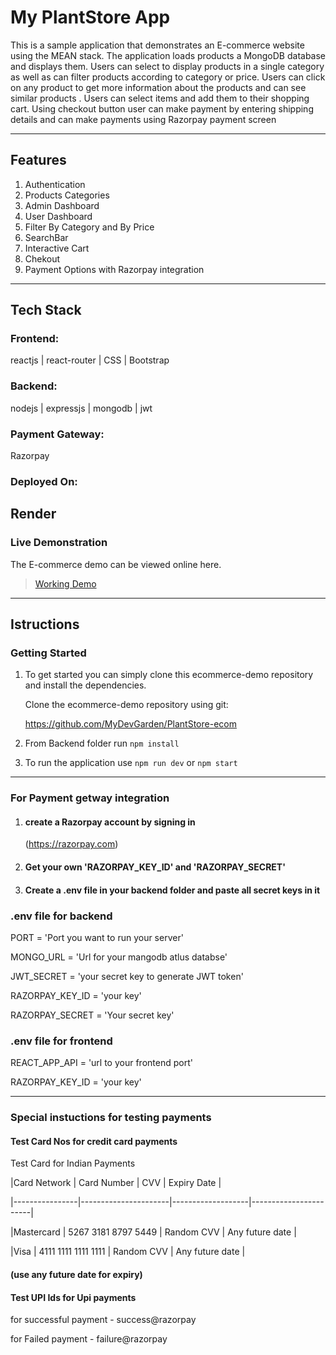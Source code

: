 # My PlantStore App
This is a sample application that demonstrates an E-commerce website using the MEAN stack. The application loads products a MongoDB database and displays them. Users can select to display products in a single category as well as can filter products according to category or price. Users can click on any product to get more information about the products and can see similar products . Users can select items and add them to their shopping cart. Using checkout button user can make payment by entering shipping details and can make payments using Razorpay payment screen 

---
## Features

1. Authentication 
2. Products Categories
3. Admin Dashboard
4. User Dashboard
5. Filter By Category and By Price
6. SearchBar
7. Interactive Cart
8. Chekout
9. Payment Options with Razorpay integration
---

## Tech Stack
### Frontend:

reactjs | react-router |  CSS | Bootstrap 

### Backend:

nodejs | expressjs | mongodb | jwt 

### Payment Gateway:

Razorpay

### Deployed On:

Render
---

### Live Demonstration
The E-commerce demo can be viewed online here.
>[Working Demo](https://ecommerce-plantstore.onrender.com)
---

## Istructions

### Getting Started 
1. To get started you can simply clone this ecommerce-demo repository and install the dependencies.

    Clone the ecommerce-demo repository using git:

    https://github.com/MyDevGarden/PlantStore-ecom

2. From Backend folder run ``npm install``
3. To run the application use ``npm run dev`` or ``npm start``

___

### For Payment getway integration 
1. #### create a Razorpay account by signing in
    (https://razorpay.com)

2. #### Get your own  'RAZORPAY_KEY_ID' and 'RAZORPAY_SECRET'
3. #### Create a .env file in your backend folder and paste all secret keys in it

### .env file for backend

PORT = 'Port you want to run your server'

MONGO_URL = 'Url for your mangodb atlus databse'

JWT_SECRET = 'your secret key to generate JWT token'

RAZORPAY_KEY_ID = 'your key'

RAZORPAY_SECRET = 'Your secret key'

### .env file for frontend

REACT_APP_API = 'url to your frontend port'

RAZORPAY_KEY_ID = 'your key'
___
### Special instuctions for testing payments
#### Test Card Nos for credit card payments
Test Card for Indian Payments

|Card Network	 |   Card Number     	|        CVV     	|    Expiry Date        |

|----------------|----------------------|-------------------|-----------------------|

|Mastercard      |	5267 3181 8797 5449	|       Random CVV	|    Any future date    |

|Visa	         |  4111 1111 1111 1111	|       Random CVV	|    Any future date    |

#### (use any future date for expiry)

#### Test UPI Ids for Upi payments
for successful payment - success@razorpay 

for Failed payment - failure@razorpay 

